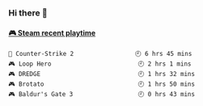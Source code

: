 ### Hi there 👋

<!-- steam-box start -->
#### <a href="https://gist.github.com/14533c16fc1440db3e01f655bd6a8970" target="_blank">🎮 Steam recent playtime</a>
```text
🔫 Counter-Strike 2                 🕘 6 hrs 45 mins
🎮 Loop Hero                        🕘 2 hrs 1 mins
🎮 DREDGE                           🕘 1 hrs 32 mins
🎮 Brotato                          🕘 1 hrs 50 mins
🎮 Baldur's Gate 3                  🕘 0 hrs 43 mins
```
<!-- Powered by https://github.com/YouEclipse/steam-box . -->
<!-- steam-box end -->

<!--
**jadehare/jadehare** is a ✨ _special_ ✨ repository because its `README.md` (this file) appears on your GitHub profile.

Here are some ideas to get you started:

- 🔭 I’m currently working on ...
- 🌱 I’m currently learning ...
- 👯 I’m looking to collaborate on ...
- 🤔 I’m looking for help with ...
- 💬 Ask me about ...
- 📫 How to reach me: ...
- 😄 Pronouns: ...
- ⚡ Fun fact: ...
-->
